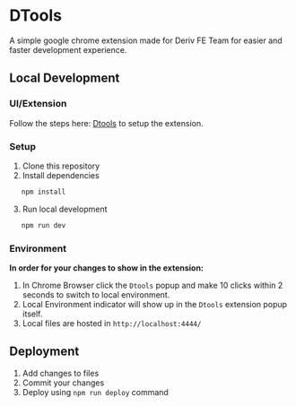 # DTools

A simple google chrome extension made for Deriv FE Team for easier and faster development experience.

## Local Development

### UI/Extension

Follow the steps here: [Dtools](https://github.com/prince-deriv/dtools-production) to setup the extension.

### Setup

1. Clone this repository
2. Install dependencies

```sh
   npm install 
```

3. Run local development

```sh
   npm run dev
```

### Environment
 **In order for your changes to show in the extension:**

1. In Chrome Browser click the `Dtools` popup and make 10 clicks within 2 seconds to switch to local environment.
2. Local Environment indicator will show up in the `Dtools` extension popup itself.
3. Local files are hosted in `http://localhost:4444/`


## Deployment

1. Add changes to files
2. Commit your changes
3. Deploy using `npm run deploy` command


